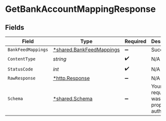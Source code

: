 # GetBankAccountMappingResponse


## Fields

| Field                                                               | Type                                                                | Required                                                            | Description                                                         |
| ------------------------------------------------------------------- | ------------------------------------------------------------------- | ------------------------------------------------------------------- | ------------------------------------------------------------------- |
| `BankFeedMappings`                                                  | [*shared.BankFeedMappings](../../models/shared/bankfeedmappings.md) | :heavy_minus_sign:                                                  | Success                                                             |
| `ContentType`                                                       | *string*                                                            | :heavy_check_mark:                                                  | N/A                                                                 |
| `StatusCode`                                                        | *int*                                                               | :heavy_check_mark:                                                  | N/A                                                                 |
| `RawResponse`                                                       | [*http.Response](https://pkg.go.dev/net/http#Response)              | :heavy_minus_sign:                                                  | N/A                                                                 |
| `Schema`                                                            | [*shared.Schema](../../models/shared/schema.md)                     | :heavy_minus_sign:                                                  | Your API request was not properly authorized.                       |